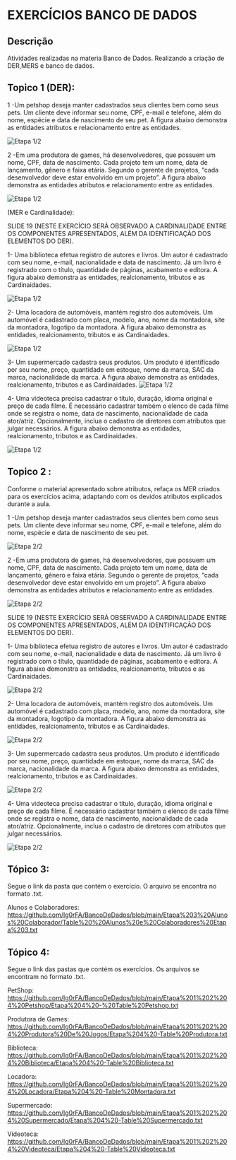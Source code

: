 # EXERCÍCIOS BANCO DE DADOS  
## Descrição
Atividades realizadas na materia Banco de Dados.
Realizando a criação de DER,MERS e banco de dados.
## Topico 1 (DER):
1 -Um petshop deseja manter cadastrados seus clientes bem como seus pets.
Um cliente deve informar seu nome, CPF, e-mail e telefone, além do nome, espécie e data de nascimento de seu pet. A figura abaixo demonstra as entidades atributos e relacionamento entre as entidades.

![Etapa 1/2](https://github.com/Ig0rFA/BancoDeDados/blob/main/Etapa%201%202%204%20Petshop/Etapa%201%20-%20Petshop.png)

2 -Em uma produtora de games, há desenvolvedores, que possuem um nome, CPF, data de nascimento.
Cada projeto tem um nome, data de lançamento, gênero e faixa etária. Segundo o gerente de projetos, “cada desenvolvedor deve estar envolvido em um projeto”. A figura abaixo demonstra as entidades atributos e relacionamento entre as entidades.

![Etapa 1/2](https://github.com/Ig0rFA/BancoDeDados/blob/main/Etapa%201%202%204%20Produtora%20De%20Jogos/Etapa%201%20-%20Produtora%20De%20Jogos.png)

(MER e Cardinalidade):

SLIDE 19 (NESTE EXERCÍCIO SERÁ OBSERVADO A CARDINALIDADE ENTRE OS COMPONENTES APRESENTADOS, ALÉM DA IDENTIFICAÇÃO DOS ELEMENTOS DO DER).

1- Uma biblioteca efetua registro de autores e livros. Um autor é cadastrado com seu nome, e-mail, nacionalidade e data de nascimento. Já um livro é registrado com o título, quantidade de páginas, acabamento e editora. A figura abaixo demonstra as entidades, realcionamento, tributos e as Cardinaidades.

![Etapa 1/2](https://github.com/Ig0rFA/BancoDeDados/blob/main/Etapa%201%202%204%20Biblioteca/Etapa%201%20-%20Biblioteca.png)

2- Uma locadora de automóveis, mantém registro dos automóveis. Um automóvel é cadastrado com placa, modelo, ano, nome da montadora, site da montadora, logotipo da montadora. A figura abaixo demonstra as entidades, realcionamento, tributos e as Cardinaidades.

![Etapa 1/2](https://github.com/Ig0rFA/BancoDeDados/blob/main/Etapa%201%202%204%20Locadora/Etapa%201%20-%20Locadora.png)

3- Um supermercado cadastra seus produtos. Um produto é identificado por seu nome, preço, quantidade em estoque, nome da marca, SAC da marca, nacionalidade da marca. A figura abaixo demonstra as entidades, realcionamento, tributos e as Cardinaidades.
![Etapa 1/2](https://github.com/Ig0rFA/BancoDeDados/blob/main/Etapa%201%202%204%20Supermercado/Etapa%201%20-%20Supermercado.png)

4- Uma videoteca precisa cadastrar o título, duração, idioma original e preço de cada filme. É necessário cadastrar também o elenco de cada filme onde se registra o nome, data de nascimento, nacionalidade de cada ator/atriz. Opcionalmente, inclua o cadastro de diretores com atributos que julgar necessários. A figura abaixo demonstra as entidades, realcionamento, tributos e as Cardinaidades.

![Etapa 1/2](https://github.com/Ig0rFA/BancoDeDados/blob/main/Etapa%201%202%204%20Videoteca/Etapa%201%20-%20Videoteca.png)

## Topico 2 :
Conforme o material apresentado sobre atributos, refaça os MER criados para os exercícios acima, adaptando com os devidos atributos explicados durante a aula.

1 -Um petshop deseja manter cadastrados seus clientes bem como seus pets.
Um cliente deve informar seu nome, CPF, e-mail e telefone, além do nome, espécie e data de nascimento de seu pet.

![Etapa 2/2](https://github.com/Ig0rFA/BancoDeDados/blob/main/Etapa%201%202%204%20Petshop/Etapa%202%20-%20Petshop.png)

2 -Em uma produtora de games, há desenvolvedores, que possuem um nome, CPF, data de nascimento.
Cada projeto tem um nome, data de lançamento, gênero e faixa etária. Segundo o gerente de projetos, “cada desenvolvedor deve estar envolvido em um projeto”. A figura abaixo demonstra as entidades atributos e relacionamento entre as entidades.

![Etapa 2/2](https://github.com/Ig0rFA/BancoDeDados/blob/main/Etapa%201%202%204%20Produtora%20De%20Jogos/Etapa%202%20-%20Produtora%20De%20Jogos.png)

SLIDE 19 (NESTE EXERCÍCIO SERÁ OBSERVADO A CARDINALIDADE ENTRE OS COMPONENTES APRESENTADOS, ALÉM DA IDENTIFICAÇÃO DOS ELEMENTOS DO DER).

1- Uma biblioteca efetua registro de autores e livros. Um autor é cadastrado com seu nome, e-mail, nacionalidade e data de nascimento. Já um livro é registrado com o título, quantidade de páginas, acabamento e editora. A figura abaixo demonstra as entidades, realcionamento, tributos e as Cardinaidades.

![Etapa 2/2](https://github.com/Ig0rFA/BancoDeDados/blob/main/Etapa%201%202%204%20Biblioteca/Etapa%202%20-%20Biblioteca.png)

2- Uma locadora de automóveis, mantém registro dos automóveis. Um automóvel é cadastrado com placa, modelo, ano, nome da montadora, site da montadora, logotipo da montadora. A figura abaixo demonstra as entidades, realcionamento, tributos e as Cardinaidades.

![Etapa 2/2](https://github.com/Ig0rFA/BancoDeDados/blob/main/Etapa%201%202%204%20Locadora/Etapa%202%20-%20Locadora.png)

3- Um supermercado cadastra seus produtos. Um produto é identificado por seu nome, preço, quantidade em estoque, nome da marca, SAC da marca, nacionalidade da marca. A figura abaixo demonstra as entidades, realcionamento, tributos e as Cardinaidades.

![Etapa 2/2](https://github.com/Ig0rFA/BancoDeDados/blob/main/Etapa%201%202%204%20Supermercado/Etapa%202%20-%20Supermercado.png)

4- Uma videoteca precisa cadastrar o título, duração, idioma original e preço de cada filme. É necessário cadastrar também o elenco de cada filme onde se registra o nome, data de nascimento, nacionalidade de cada ator/atriz. Opcionalmente, inclua o cadastro de diretores com atributos que julgar necessários.

![Etapa 2/2](https://github.com/Ig0rFA/BancoDeDados/blob/main/Etapa%201%202%204%20Videoteca/Etapa%202%20-%20Videoteca.png)

## Tópico 3:
Segue o link da pasta que contém o exercício.
O arquivo se encontra no formato .txt.

Alunos e Colaboradores:
https://github.com/Ig0rFA/BancoDeDados/blob/main/Etapa%203%20Alunos%20Colaborador/Table%20%20Alunos%20e%20Colaboradores%20Etapa%203.txt

## Tópico 4:

Segue o link das pastas que contém os exercícios.
Os arquivos se encontram no formato .txt.

PetShop:
https://github.com/Ig0rFA/BancoDeDados/blob/main/Etapa%201%202%204%20Petshop/Etapa%204%20-%20Table%20Petshop.txt

Produtora de Games:
https://github.com/Ig0rFA/BancoDeDados/blob/main/Etapa%201%202%204%20Produtora%20De%20Jogos/Etapa%204%20-Table%20Produtora.txt

Biblioteca:
https://github.com/Ig0rFA/BancoDeDados/blob/main/Etapa%201%202%204%20Biblioteca/Etapa%204%20-Table%20Biblioteca.txt

Locadora:
https://github.com/Ig0rFA/BancoDeDados/blob/main/Etapa%201%202%204%20Locadora/Etapa%204%20-Table%20Montadora.txt

Supermercado:
https://github.com/Ig0rFA/BancoDeDados/blob/main/Etapa%201%202%204%20Supermercado/Etapa%204%20-Table%20Supermercado.txt

Videoteca:
https://github.com/Ig0rFA/BancoDeDados/blob/main/Etapa%201%202%204%20Videoteca/Etapa%204%20-Table%20Videoteca.txt
